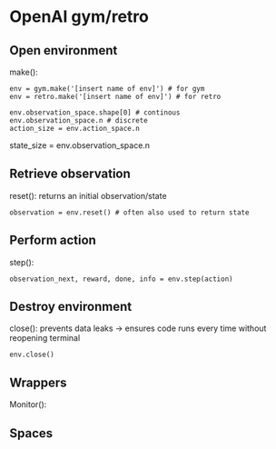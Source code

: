 # OpenAI gym/retro
## Open environment
make(): 
```
env = gym.make('[insert name of env]') # for gym
env = retro.make('[insert name of env]') # for retro
```

```
env.observation_space.shape[0] # continous
env.observation_space.n # discrete
action_size = env.action_space.n

```

state_size = env.observation_space.n

## Retrieve observation
reset(): returns an initial observation/state
```
observation = env.reset() # often also used to return state
```
## Perform action
step(): 
```
observation_next, reward, done, info = env.step(action) 
```

## Destroy environment 
close(): prevents data leaks → ensures code runs every time without reopening terminal
```
env.close() 
```
## Wrappers
Monitor(): 

## Spaces

